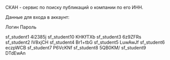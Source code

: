СКАН - сервис по поиску публикаций о компании по его ИНН.

Данные для входа в аккаунт:

Логин      	Пароль

sf_student1	  4i2385j
sf_student10	KHKfTXb
sf_student3   6z9ZFRs
sf_student2	  lV8xjCH
sf_student4  	Br1+tbG
sf_student5	  LuwAwJf
sf_student6	  eczpWCB
sf_student7	  P6VcKNf
sf_student8	  5QB0KM/
sf_student9	  DTdEwAn


